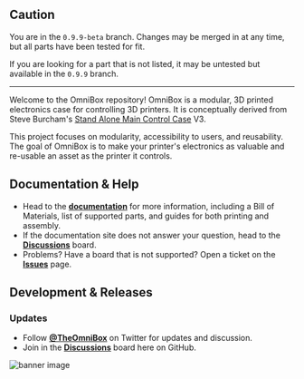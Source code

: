 ## Caution

You are in the `0.9.9-beta` branch. Changes may be merged in at any time, but all parts have been tested for fit.

If you are looking for a part that is not listed, it may be untested but available in the `0.9.9` branch.

-----

Welcome to the OmniBox repository! OmniBox is a modular, 3D printed electronics case for controlling 3D printers. It is conceptually derived from Steve Burcham's [Stand Alone Main Control Case](https://www.thingiverse.com/thing:3999751) V3.

This project focuses on modularity, accessibility to users, and reusability. The goal of OmniBox is to make your printer's electronics as valuable and re-usable an asset as the printer it controls.

## Documentation & Help

- Head to the **[documentation](https://jon-harper.github.io/OmniBox)** for more information, including a Bill of Materials, list of supported parts, and guides for both printing and assembly.
- If the documentation site does not answer your question, head to the **[Discussions](https://github.com/jon-harper/OmniBox/discussions)** board.
- Problems? Have a board that is not supported? Open a ticket on the **[Issues](https://github.com/jon-harper/OmniBox/issues)** page.

## Development & Releases

### Updates

- Follow **[@TheOmniBox](https://twitter.com/TheOmniBox)** on Twitter for updates and discussion.
- Join in the **[Discussions](https://github.com/jon-harper/OmniBox/discussions)** board here on GitHub.

![banner image](../../raw/main/img/gallery.png)
